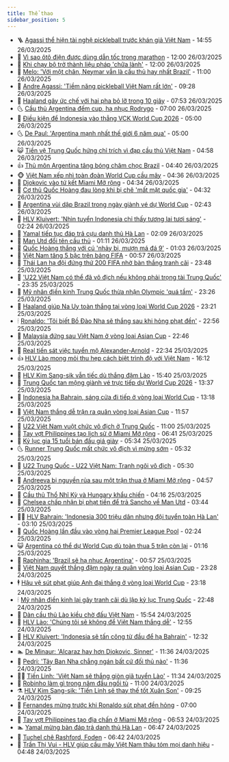 ```yaml
---
title: Thể thao
sidebar_position: 5
---
```


<!-- vnexpress-the-thao:START -->
- 🪜 [Agassi thể hiện tài nghệ pickleball trước khán giả Việt Nam](https://vnexpress.net/agassi-the-hien-tai-nghe-pickleball-truoc-khan-gia-viet-nam-4866307.html) - 14:55 26/03/2025
- 🦩 [Vì sao ôtô điện được dùng dẫn tốc trong marathon](https://vnexpress.net/vi-sao-oto-dien-duoc-dung-dan-toc-trong-marathon-4865481.html) - 12:00 26/03/2025
- 🧰 [Khi chạy bộ trở thành liệu pháp &#39;chữa lành&#39;](https://vnexpress.net/khi-chay-bo-tro-thanh-lieu-phap-chua-lanh-4865058.html) - 12:00 26/03/2025
- 🤗 [Melo: &#39;Với một chân, Neymar vẫn là cầu thủ hay nhất Brazil&#39;](https://vnexpress.net/melo-voi-mot-chan-neymar-van-la-cau-thu-hay-nhat-brazil-4866176.html) - 11:00 26/03/2025
- 🥳 [Andre Agassi: &#39;Tiềm năng pickleball Việt Nam rất lớn&#39;](https://vnexpress.net/andre-agassi-tiem-nang-pickleball-viet-nam-rat-lon-4866206.html) - 09:28 26/03/2025
- 🦣 [Haaland gây ức chế với hai pha bỏ lỡ trong 10 giây](https://vnexpress.net/haaland-gay-uc-che-voi-hai-pha-bo-lo-trong-10-giay-4866035.html) - 07:53 26/03/2025
- 🌜 [Cầu thủ Argentina đếm cup, hạ nhục Rodrygo](https://vnexpress.net/cau-thu-argentina-dem-cup-ha-nhuc-rodrygo-4866082.html) - 07:00 26/03/2025
- 🫶 [Điều kiện để Indonesia vào thẳng VCK World Cup 2026](https://vnexpress.net/dieu-kien-de-indonesia-vao-thang-vck-world-cup-2026-4865968.html) - 05:00 26/03/2025
- 🌜 [De Paul: &#39;Argentina mạnh nhất thế giới 6 năm qua&#39;](https://vnexpress.net/de-paul-argentina-manh-nhat-the-gioi-6-nam-qua-4866038.html) - 05:00 26/03/2025
- 😺 [Tiền vệ Trung Quốc hứng chỉ trích vì đạp cầu thủ Việt Nam](https://vnexpress.net/tien-ve-trung-quoc-hung-chi-trich-vi-dap-cau-thu-viet-nam-4866086.html) - 04:58 26/03/2025
- 👍 [Thủ môn Argentina tâng bóng châm chọc Brazil](https://vnexpress.net/thu-mon-argentina-tang-bong-cham-choc-brazil-4866004.html) - 04:40 26/03/2025
- 🐵 [Việt Nam xếp nhì toàn đoàn World Cup cầu mây](https://vnexpress.net/viet-nam-xep-nhi-toan-doan-world-cup-cau-may-4865960.html) - 04:36 26/03/2025
- 💫 [Djokovic vào tứ kết Miami Mở rộng](https://vnexpress.net/djokovic-vao-tu-ket-miami-mo-rong-4866074.html) - 04:34 26/03/2025
- 🦆 [Cơ thủ Quốc Hoàng đau lòng khi bị chê &#39;mất mặt quốc gia&#39;](https://vnexpress.net/co-thu-quoc-hoang-dau-long-khi-bi-che-mat-mat-quoc-gia-4865877.html) - 04:32 26/03/2025
- 🙉 [Argentina vùi dập Brazil trong ngày giành vé dự World Cup](https://vnexpress.net/argentina-vui-dap-brazil-trong-ngay-gianh-ve-du-world-cup-4865970.html) - 02:43 26/03/2025
- 📝 [HLV Kluivert: &#39;Nhìn tuyển Indonesia chỉ thấy tương lai tươi sáng&#39;](https://vnexpress.net/hlv-kluivert-nhin-tuyen-indonesia-chi-thay-tuong-lai-tuoi-sang-4865945.html) - 02:24 26/03/2025
- 💯 [Yamal tiếp tục đáp trả cựu danh thủ Hà Lan](https://vnexpress.net/yamal-tiep-tuc-dap-tra-cuu-danh-thu-ha-lan-4865752.html) - 02:09 26/03/2025
- 🌈 [Man Utd đổi tên cầu thủ](https://vnexpress.net/man-utd-doi-ten-cau-thu-4865749.html) - 01:11 26/03/2025
- 🦩 [Quốc Hoàng thắng với cú &#39;nhảy bi, mượn má đá 9&#39;](https://vnexpress.net/quoc-hoang-thang-voi-cu-nhay-bi-muon-ma-da-9-4865861.html) - 01:03 26/03/2025
- 🐲 [Việt Nam tăng 5 bậc trên bảng FIFA](https://vnexpress.net/viet-nam-tang-5-bac-tren-bang-fifa-4865893.html) - 00:57 26/03/2025
- 🌁 [Thái Lan hạ đội đứng thứ 200 FIFA nhờ bàn thắng tranh cãi](https://vnexpress.net/thai-lan-ha-doi-dung-thu-200-fifa-nho-ban-thang-tranh-cai-4865874.html) - 23:48 25/03/2025
- 💯 [&#39;U22 Việt Nam có thể đã vô địch nếu không phải trọng tài Trung Quốc&#39;](https://vnexpress.net/u22-viet-nam-co-the-da-vo-dich-neu-khong-phai-trong-tai-trung-quoc-vnepre-4865852.html) - 23:35 25/03/2025
- 🌝 [Mỹ nhân điền kinh Trung Quốc thừa nhận Olympic &#39;quá tầm&#39;](https://vnexpress.net/my-nhan-dien-kinh-trung-quoc-thua-nhan-olympic-qua-tam-4865869.html) - 23:26 25/03/2025
- 🤖 [Haaland giúp Na Uy toàn thắng tại vòng loại World Cup 2026](https://vnexpress.net/haaland-giup-na-uy-toan-thang-tai-vong-loai-world-cup-2026-4865862.html) - 23:21 25/03/2025
- 🕯 [Ronaldo: &#39;Tôi biết Bồ Đào Nha sẽ thắng sau khi hỏng phạt đền&#39;](https://vnexpress.net/ronaldo-toi-biet-bo-dao-nha-se-thang-sau-khi-hong-phat-den-4865865.html) - 22:56 25/03/2025
- 🧰 [Malaysia đứng sau Việt Nam ở vòng loại Asian Cup](https://vnexpress.net/malaysia-dung-sau-viet-nam-o-vong-loai-asian-cup-4865858.html) - 22:46 25/03/2025
- 🥳 [Real tiến sát việc tuyển mộ Alexander‑Arnold](https://vnexpress.net/real-tien-sat-viec-tuyen-mo-alexander-arnold-4865860.html) - 22:34 25/03/2025
- 👍 [HLV Lào mong mỏi thu hẹp cách biệt trình độ với Việt Nam](https://vnexpress.net/hlv-lao-mong-moi-thu-hep-cach-biet-trinh-do-voi-viet-nam-4865851.html) - 16:12 25/03/2025
- 💪 [HLV Kim Sang-sik vẫn tiếc dù thắng đậm Lào](https://vnexpress.net/hlv-kim-sang-sik-van-tiec-du-thang-dam-lao-4865845.html) - 15:40 25/03/2025
- 👹 [Trung Quốc tan mộng giành vé trực tiếp dự World Cup 2026](https://vnexpress.net/trung-quoc-tan-mong-gianh-ve-truc-tiep-du-world-cup-2026-4865818.html) - 13:37 25/03/2025
- 🧰 [Indonesia hạ Bahrain, sáng cửa đi tiếp ở vòng loại World Cup](https://vnexpress.net/truc-tiep-indonesia-vs-bahrain-4865767-tong-thuat.html) - 13:18 25/03/2025
- 🚀 [Việt Nam thắng dễ trận ra quân vòng loại Asian Cup](https://vnexpress.net/viet-nam-v-lao-4865664.html) - 11:57 25/03/2025
- 🎃 [U22 Việt Nam vuột chức vô địch ở Trung Quốc](https://vnexpress.net/truc-tiep-bong-da-u22-trung-quoc-vs-u22-viet-nam-4865729-tong-thuat.html) - 11:00 25/03/2025
- 🧰 [Tay vợt Philippines tạo lịch sử ở Miami Mở rộng](https://vnexpress.net/tay-vot-philippines-tao-lich-su-o-miami-mo-rong-4865635.html) - 06:41 25/03/2025
- 👀 [Kỷ lục gia 15 tuổi bán đấu giá giày](https://vnexpress.net/ky-luc-gia-15-tuoi-ban-dau-gia-giay-4865561.html) - 05:34 25/03/2025
- 🌜 [Runner Trung Quốc mất chức vô địch vì mừng sớm](https://vnexpress.net/runner-trung-quoc-mat-chuc-vo-dich-vi-mung-som-4865535.html) - 05:32 25/03/2025
- 🫶 [U22 Trung Quốc - U22 Việt Nam: Tranh ngôi vô địch](https://vnexpress.net/u22-trung-quoc-u22-viet-nam-tranh-ngoi-vo-dich-4865627.html) - 05:30 25/03/2025
- 🦄 [Andreeva bị nguyền rủa sau một trận thua ở Miami Mở rộng](https://vnexpress.net/andreeva-bi-nguyen-rua-sau-mot-tran-thua-o-miami-mo-rong-4865592.html) - 04:57 25/03/2025
- 🥳 [Cầu thủ Thổ Nhĩ Kỳ và Hungary khẩu chiến](https://vnexpress.net/cau-thu-tho-nhi-ky-va-hungary-khau-chien-4865502.html) - 04:16 25/03/2025
- 🐲 [Chelsea chấp nhận bị phạt tiền để trả Sancho về Man Utd](https://vnexpress.net/chelsea-chap-nhan-bi-phat-tien-de-tra-sancho-ve-man-utd-4865484.html) - 03:44 25/03/2025
- 🧑‍🏫 [HLV Bahrain: &#39;Indonesia 300 triệu dân nhưng đội tuyển toàn Hà Lan&#39;](https://vnexpress.net/hlv-bahrain-indonesia-300-trieu-dan-nhung-doi-tuyen-toan-ha-lan-4865488.html) - 03:10 25/03/2025
- 🤔 [Quốc Hoàng lần đầu vào vòng hai Premier League Pool](https://vnexpress.net/quoc-hoang-lan-dau-vao-vong-hai-premier-league-pool-4865464.html) - 02:24 25/03/2025
- 😺 [Argentina có thể dự World Cup dù toàn thua 5 trận còn lại](https://vnexpress.net/argentina-co-the-du-world-cup-du-toan-thua-5-tran-con-lai-4865417.html) - 01:16 25/03/2025
- 💪 [Raphinha: &#39;Brazil sẽ hạ nhục Argentina&#39;](https://vnexpress.net/raphinha-brazil-se-ha-nhuc-argentina-4865406.html) - 00:57 25/03/2025
- 💼 [Việt Nam quyết thắng đậm ngày ra quân vòng loại Asian Cup](https://vnexpress.net/viet-nam-quyet-thang-dam-ngay-ra-quan-vong-loai-asian-cup-4865393.html) - 23:28 24/03/2025
- 🕴 [Hậu vệ sút phạt giúp Anh đại thắng ở vòng loại World Cup](https://vnexpress.net/hau-ve-sut-phat-giup-anh-dai-thang-o-vong-loai-world-cup-4865397.html) - 23:18 24/03/2025
- 🕯 [Mỹ nhân điền kinh lại gây tranh cãi dù lập kỷ lục Trung Quốc](https://vnexpress.net/my-nhan-dien-kinh-lai-gay-tranh-cai-du-lap-ky-luc-trung-quoc-4865285.html) - 22:48 24/03/2025
- 📝 [Dàn cầu thủ Lào kiều chờ đấu Việt Nam](https://vnexpress.net/dan-cau-thu-lao-kieu-cho-dau-viet-nam-4865384.html) - 15:54 24/03/2025
- 🧐 [HLV Lào: &#39;Chúng tôi sẽ không để Việt Nam thắng dễ&#39;](https://vnexpress.net/hlv-lao-chung-toi-se-khong-de-viet-nam-thang-de-4865355.html) - 12:55 24/03/2025
- 🙉 [HLV Kluivert: &#39;Indonesia sẽ tấn công từ đầu để hạ Bahrain&#39;](https://vnexpress.net/hlv-kluivert-indonesia-se-tan-cong-tu-dau-de-ha-bahrain-4865354.html) - 12:32 24/03/2025
- 🏊 [De Minaur: &#39;Alcaraz hay hơn Djokovic, Sinner&#39;](https://vnexpress.net/de-minaur-alcaraz-hay-hon-djokovic-sinner-4865169.html) - 11:36 24/03/2025
- 🌊 [Pedri: &#39;Tây Ban Nha chẳng ngán bất cứ đối thủ nào&#39;](https://vnexpress.net/pedri-tay-ban-nha-chang-ngan-bat-cu-doi-thu-nao-4864962.html) - 11:36 24/03/2025
- 👨‍🏫 [Tiến Linh: &#39;Việt Nam sẽ thắng giòn giã tuyển Lào&#39;](https://vnexpress.net/tien-linh-viet-nam-se-thang-gion-gia-tuyen-lao-4865338.html) - 11:34 24/03/2025
- 🥷 [Robinho làm gì trong năm đầu ngồi tù](https://vnexpress.net/robinho-lam-gi-trong-nam-dau-ngoi-tu-4865047.html) - 11:00 24/03/2025
- ⚗️ [HLV Kim Sang-sik: &#39;Tiến Linh sẽ thay thế tốt Xuân Son&#39;](https://vnexpress.net/hlv-kim-sang-sik-tien-linh-se-thay-the-tot-xuan-son-4865287.html) - 09:25 24/03/2025
- 🌮 [Fernandes mừng trước khi Ronaldo sút phạt đền hỏng](https://vnexpress.net/fernandes-mung-truoc-khi-ronaldo-sut-phat-den-hong-4865147.html) - 07:00 24/03/2025
- 🤩 [Tay vợt Philippines tạo địa chấn ở Miami Mở rộng](https://vnexpress.net/tay-vot-philippines-tao-dia-chan-o-miami-mo-rong-4865068.html) - 06:53 24/03/2025
- 🏊 [Yamal mừng bàn đáp trả danh thủ Hà Lan](https://vnexpress.net/yamal-mung-ban-dap-tra-danh-thu-ha-lan-4865071.html) - 06:47 24/03/2025
- 🐎 [Tuchel chê Rashford, Foden](https://vnexpress.net/tuchel-che-rashford-foden-4865090.html) - 06:42 24/03/2025
- 💫 [Trần Thị Vui - HLV giúp cầu mây Việt Nam thâu tóm mọi danh hiệu](https://vnexpress.net/tran-thi-vui-hlv-giup-cau-may-viet-nam-thau-tom-moi-danh-hieu-4864671.html) - 04:48 24/03/2025<!-- vnexpress-the-thao:END -->
